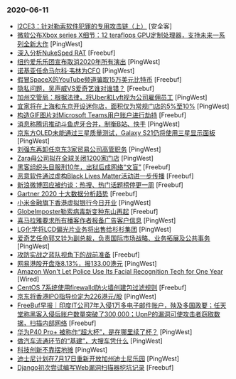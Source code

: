 ### 2020-06-11

* [I2CE3：针对勒索软件犯罪的专用攻击链（上）]() [安全客]
* [微软公布Xbox series X细节：12 teraflops GPU定制处理器，支持未来一系列全新大作](https://www.pingwest.com/w/212159) [PingWest]
* [深入分析NukeSped RAT](https://www.freebuf.com/articles/others-articles/237416.html) [Freebuf]
* [纽约爱乐乐团宣布取消2020年所有演出](https://www.pingwest.com/w/212155) [PingWest]
* [诺基亚任命马尔科·韦林为CFO](https://www.pingwest.com/w/212153) [PingWest]
* [假冒SpaceX的YouTube频道骗取15万美元比特币](https://www.freebuf.com/news/239948.html) [Freebuf]
* [隐私问题，吴声威VS爱奇艺谁对谁错？](https://www.freebuf.com/articles/neopoints/239969.html) [Freebuf]
* [加州交管局：根据法律，将Uber和Lyft视为公司雇佣员工](https://www.pingwest.com/w/212146) [PingWest]
* [宜家将在上海和东京开设迷你店，面积仅为常规门店的5%至10%](https://www.pingwest.com/w/212145) [PingWest]
* [构造GIF图片对Microsoft Teams用户账户进行劫持](https://www.freebuf.com/vuls/237034.html) [Freebuf]
* [消息称腾讯推动斗鱼虎牙合并，制衡B站、快手](https://www.pingwest.com/w/212143) [PingWest]
* [京东方OLED未能通过三星质量测试，Galaxy S21仍将使用三星显示面板](https://www.pingwest.com/w/212142) [PingWest]
* [刘强东再卸任京东3家贸易公司高管职务](https://www.pingwest.com/w/212141) [PingWest]
* [Zara母公司拟在全球关闭1200家门店](https://www.pingwest.com/w/212140) [PingWest]
* [黑客组织头目服刑10年，出狱后成网络“文盲”](https://www.freebuf.com/news/239936.html) [Freebuf]
* [恶意软件通过虚构Black Lives Matter活动进一步传播](https://www.freebuf.com/news/239912.html) [Freebuf]
* [新浪微博回应被约谈：热搜、热门话题榜停更一周](https://www.freebuf.com/news/239914.html) [Freebuf]
* [Gartner 2020 十大数据分析趋势](https://www.freebuf.com/articles/neopoints/239917.html) [Freebuf]
* [小米金融旗下香港虚拟银行今日开业](https://www.pingwest.com/w/212136) [PingWest]
* [GlobeImposter勒索病毒新变种东山再起](https://www.freebuf.com/articles/system/236912.html) [Freebuf]
* [喜马拉雅要求所有播客作者报备广告客户信息](https://www.pingwest.com/w/212130) [PingWest]
* [LG化学将LCD偏光片业务将出售给杉杉集团](https://www.pingwest.com/w/212129) [PingWest]
* [爱奇艺任命郭又铨为副总裁，负责国际市场战略、业务拓展及公共事务](https://www.pingwest.com/w/212126) [PingWest]
* [攻防实战之蓝队视角下的战前准备](https://www.freebuf.com/articles/es/239219.html) [Freebuf]
* [网易港股开盘涨8.13%，报133.00港元](https://www.pingwest.com/w/212125) [PingWest]
* [Amazon Won't Let Police Use Its Facial Recognition Tech for One Year](https://www.wired.com/story/amazon-facial-recognition-police-one-year-ban-rekognition) [Wired]
* [CentOS 7系统使用firewalld防火墙创建包过滤规则](https://www.freebuf.com/sectool/237569.html) [Freebuf]
* [京东将香港IPO指导价定为226港元/股](https://www.pingwest.com/w/212124) [PingWest]
* [FreeBuf早报｜印度IT公司7年入侵1万多电子邮件账户，殃及多国政要；任天堂称黑客入侵后账户数量突破了300,000；UpnP的漏洞可使攻击者窃取数据，扫描内部网络](https://www.freebuf.com/news/239864.html) [Freebuf]
* [华为P40 Pro+ 被称作“超大杯”，是在哪里续了杯？](https://www.pingwest.com/a/211951) [PingWest]
* [做汽车流通环节的“基建”，大搜车凭什么](https://www.pingwest.com/a/212104) [PingWest]
* [科技创新不靠摆地摊](https://www.pingwest.com/a/211958) [PingWest]
* [迪士尼计划在7月17日重新开放加州迪士尼乐园](https://www.pingwest.com/w/212122) [PingWest]
* [Django初次尝试编写Web漏洞扫描器挖坑记录](https://www.freebuf.com/articles/web/237522.html) [Freebuf]
